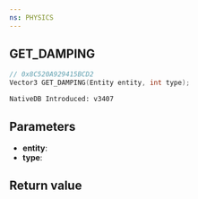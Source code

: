 ```yaml
---
ns: PHYSICS
---
```

## GET_DAMPING

```c
// 0x8C520A929415BCD2
Vector3 GET_DAMPING(Entity entity, int type);
```

```
NativeDB Introduced: v3407
```

## Parameters
* **entity**:
* **type**: 

## Return value
